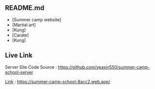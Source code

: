 

## README.md 

 - [Summer camp website]
 - [Martial art]
 - [Kung]
 - [Carate]
 - [Kung]


## Live Link
Server Site Code Source : https://github.com/yeasin550/summer-camp-school-server

[Link](https://summer-camp-school-8acc2.web.app/) : https://summer-camp-school-8acc2.web.app/

